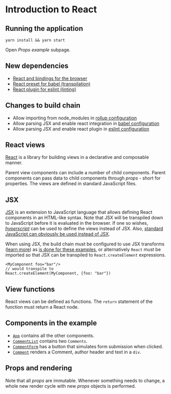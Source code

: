# Introduction to React

## Running the application

```
yarn install && yarn start
```

Open _Props example_ subpage.

## New dependencies

- [React and bindings for the
  browser](https://github.com/urmastalimaa/interactive-frontend-development/tree/master/lecture_2/package.json#L44-L45)
- [React preset for babel
  (transpilation)](https://github.com/urmastalimaa/interactive-frontend-development/tree/master/lecture_2/package.json#L14)
- [React plugin for eslint
  (linting)](https://github.com/urmastalimaa/interactive-frontend-development/tree/master/lecture_2/package.json#L24)

## Changes to build chain

- Allow importing from node_modules in [rollup configuration](https://github.com/urmastalimaa/interactive-frontend-development/tree/master/lecture_2/rollup.config.js#L25-L32)
- Allow parsing JSX and enable react integration in [babel configuration](https://github.com/urmastalimaa/interactive-frontend-development/tree/master/lecture_2/babel.config.json)
- Allow parsing JSX and enable react plugin in [eslint configuration](https://github.com/urmastalimaa/interactive-frontend-development/tree/master/lecture_2/.eslintrc)

## React views

[React][react] is a library for building views in a declarative and composable
manner.

Parent view components can include a number of child components. Parent
components can pass data to child components through _props_ - short for
properties. The views are defined in standard JavaScript files.

## JSX

[JSX][jsx] is an extension to JavaScript language that allows defining React
components in an HTML-like syntax. Note that JSX will be transpiled down to
JavaScript before it is evaluated in the browser. If one so wishes,
[_hyperscript_][hyperscript] can be used to define the views instead of JSX.
Also, [standard JavaScript can obviously be used instead of
JSX][react-elements].

When using JSX, the build chain must be configured to use JSX transforms
([learn more][new-jsx-transform]) as [is done for these
examples](https://github.com/urmastalimaa/interactive-frontend-development/tree/master/lecture_2/babel.config.json#L12),
or alternatively `React` must be imported so that JSX can be transpiled to
`React.createElement` expressions.

```
<MyComponent foo="bar"/>
// would transpile to
React.createElement(MyComponent, {foo: "bar"})
```

## View functions

React views can be defined as functions. The `return` statement
of the function must return a React node.

## Components in the example

- [`App`](https://github.com/urmastalimaa/interactive-frontend-development/tree/master/lecture_2/src/props_example/App.js)
  contains all the other components.
- [`CommentList`](https://github.com/urmastalimaa/interactive-frontend-development/tree/master/lecture_2/src/props_example/CommentList.js)
  contains two `Comments`.
- [`CommentForm`](https://github.com/urmastalimaa/interactive-frontend-development/tree/master/lecture_2/src/props_example/CommentForm.js)
  has a button that simulates form submission when clicked.
- [`Comment`](https://github.com/urmastalimaa/interactive-frontend-development/tree/master/lecture_2/src/props_example/Comment.js)
  renders a Comment, author header and text in a `div`.

## Props and rendering

Note that all _props_ are immutable. Whenever something needs to change, a
whole new render cycle with new _props_ objects is performed.

[react]: https://reactjs.org/
[jsx]: https://reactjs.org/docs/introducing-jsx.html
[hyperscript]: https://github.com/hyperhype/hyperscript
[react-elements]: https://reactjs.org/docs/introducing-jsx.html#jsx-represents-objects
[new-jsx-transform]: https://reactjs.org/blog/2020/09/22/introducing-the-new-jsx-transform.html
